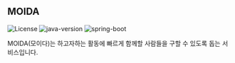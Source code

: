 ## MOIDA
![License](https://img.shields.io/github/license/hangillee/MOIDA_Backend)
![java-version](https://img.shields.io/badge/java-11.0%2B-blue?logo=openjdk)
![spring-boot](https://img.shields.io/badge/spring--boot-2.7.7-brightgreen?logo=springboot)

MOIDA(모이다)는 하고자하는 활동에 빠르게 함께할 사람들을 구할 수 있도록 돕는 서비스입니다.
